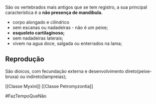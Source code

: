 São os vertebrados mais antigos que se tem registro, a sua principal característica é a **não presença de mandíbula.** 

* corpo alongado e cilíndrico
* sem escanas ou nadadeiras - não é um peixe;
* **esqueleto cartilaginoso;**
* sem nadadeiras laterais;
* vivem na agua doce, salgada ou enterrados na lama;

## Reprodução
São dioicos, com fecundação externa e desenvolvimento direto(peixe-bruxa) ou indireto(lampreias);

[[Classe Myxini]]
[[Classe Petromyzontia]]

#FazTempoQueNão 
